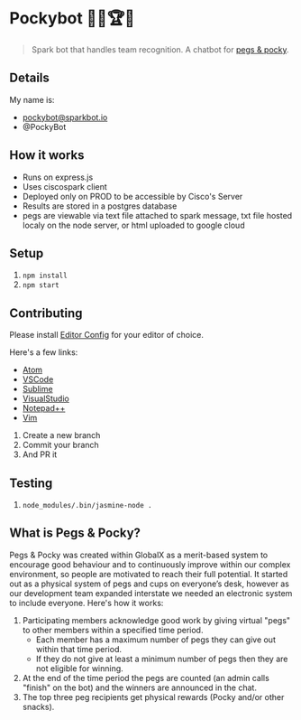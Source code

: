 # Pockybot 📍👏🏆🤖

> Spark bot that handles team recognition. A chatbot for [pegs & pocky](#what-is-pegs--pocky).

## Details

My name is:

* pockybot@sparkbot.io
* @PockyBot

## How it works

* Runs on express.js
* Uses ciscospark client
* Deployed only on PROD to be accessible by Cisco's Server
* Results are stored in a postgres database
* pegs are viewable via text file attached to spark message, txt file hosted localy on the node server, or html uploaded to google cloud

## Setup

1. `npm install`
1. `npm start`

## Contributing

Please install [Editor Config](http://editorconfig.org/) for your editor of choice.

Here's a few links:

* [Atom](https://atom.io/packages/editorconfig)
* [VSCode](https://marketplace.visualstudio.com/items?itemName=EditorConfig.EditorConfig)
* [Sublime](https://packagecontrol.io/packages/EditorConfig)
* [VisualStudio](https://github.com/editorconfig/editorconfig-visualstudio)
* [Notepad++](https://github.com/editorconfig/editorconfig-notepad-plus-plus)
* [Vim](https://www.vim.org/scripts/script.php?script_id=3934)

1. Create a new branch
1. Commit your branch
1. And PR it

## Testing

1. `node_modules/.bin/jasmine-node .`

## What is Pegs & Pocky?

Pegs & Pocky was created within GlobalX as a merit-based system to encourage good behaviour and to continuously improve within our complex environment, so people are motivated to reach their full potential. It started out as a physical system of pegs and cups on everyone’s desk, however as our development team expanded interstate we needed an electronic system to include everyone. Here's how it works:

1. Participating members acknowledge good work by giving virtual "pegs" to other members within a specified time period.
    * Each member has a maximum number of pegs they can give out within that time period.
    * If they do not give at least a minimum number of pegs then they are not eligible for winning.
1. At the end of the time period the pegs are counted (an admin calls "finish" on the bot) and the winners are announced in the chat.
1. The top three peg recipients get physical rewards (Pocky and/or other snacks).
